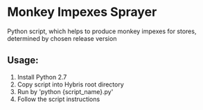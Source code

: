 # Monkey Impexes Sprayer
Python script, which helps to produce monkey impexes for stores, determined by chosen release version


## Usage: 

1) Install Python 2.7 
2) Copy script into Hybris root directory 
3) Run by 'python {script_name}.py' 
4) Follow the script instructions
